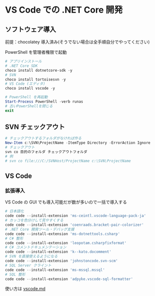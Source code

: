# VS Code での .NET Core 開発

## ソフトウェア導入

前提：chocolatey 導入済み(そうでない場合は全手順自分でやってください)

PowerShell を管理者権限で起動

```powershell
# アプリインストール
# .NET Core SDK
choco install dotnetcore-sdk -y
# SVN
choco install tortoisesvn -y
# VS Code (エディタ)
choco install vscode -y

# PowerShell を再起動
Start-Process PowerShell -verb runas
# 古いPowerShellを閉じる
exit

```

## SVN チェックアウト

```powershell
# チェックアウトするフォルダがなければ作る
New-Item c:\SVN\ProjectName -ItemType Directory -ErrorAction Ignore
# チェックアウト
svn co 目的のフォルダ チェックアウトフォルダ
# 例
# svn co file:///C:/SVNHost/ProjectName c:\SVN\ProjectName
```

## VS Code

### 拡張導入

VS Code の GUI でも導入可能だが数が多いので一括で導入する

```powershell
# 日本語化
code code --install-extension 'ms-ceintl.vscode-language-pack-ja'
# カッコを色分けして見やすくする
code code --install-extension 'coenraads.bracket-pair-colorizer'
# .NET Core 開発ツール・デバッグ支援
code code --install-extension 'ms-dotnettools.csharp'
# C# 整形
code code --install-extension 'leopotam.csharpfixformat'
# C# コメントドキュメンテーション
code code --install-extension 'k--kato.docomment'
# SVN を直接使えるようになる
code code --install-extension 'johnstoncode.svn-scm'
# SQL Server クライント
code code --install-extension 'ms-mssql.mssql'
# SQL 整形
code code --install-extension 'adpyke.vscode-sql-formatter'

```

使い方は [vscode.md](vscode.md)
